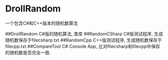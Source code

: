 # DrollRandom
一个包含C#和C++版本的随机数算法

##DrollRandom
C#版的随机算法, 类库
##RandomCSharp
C#版测试程序, 生成随机数保存于filecsharp.txt
##RandomCpp
C++版测试程序, 生成随机数保存于filecpp.txt
##CompareTool
C# Console App, 比对filecsharp和filecpp中保存的随机数是否完全一致.
